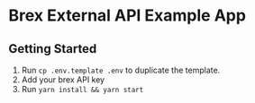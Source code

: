 # Brex External API Example App

## Getting Started

1. Run `cp .env.template .env` to duplicate the template.
2. Add your brex API key
3. Run `yarn install && yarn start`
